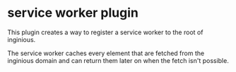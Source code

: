 # service worker plugin

This plugin creates a way to register a service worker to the root of inginious.

The service worker caches every element that are fetched from the inginious domain and can return them later on when the fetch isn't possible.
